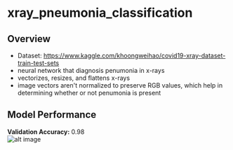 # xray_pneumonia_classification

## Overview
* Dataset: https://www.kaggle.com/khoongweihao/covid19-xray-dataset-train-test-sets
* neural network that diagnosis penumonia in x-rays
* vectorizes, resizes, and flattens x-rays
* image vectors aren't normalized to preserve RGB values, which help in determining whether or not penumonia is present

## Model Performance
<strong>Validation Accuracy:</strong> 0.98<br>
![alt image](https://github.com/sesankm/xray_pneumonia_classification/blob/main/covid_xray_predictions.png)
